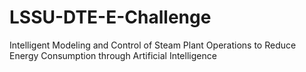 # LSSU-DTE-E-Challenge
Intelligent Modeling and Control of Steam Plant Operations to Reduce Energy Consumption through Artificial Intelligence
